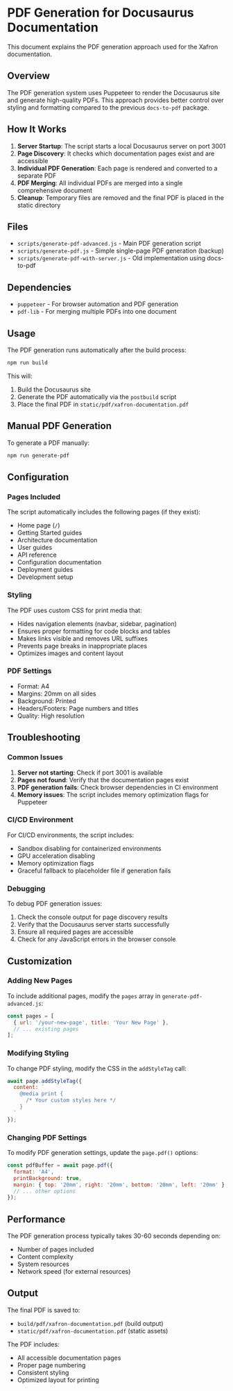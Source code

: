 # PDF Generation for Docusaurus Documentation

This document explains the PDF generation approach used for the Xafron documentation.

## Overview

The PDF generation system uses Puppeteer to render the Docusaurus site and generate high-quality PDFs. This approach provides better control over styling and formatting compared to the previous `docs-to-pdf` package.

## How It Works

1. **Server Startup**: The script starts a local Docusaurus server on port 3001
2. **Page Discovery**: It checks which documentation pages exist and are accessible
3. **Individual PDF Generation**: Each page is rendered and converted to a separate PDF
4. **PDF Merging**: All individual PDFs are merged into a single comprehensive document
5. **Cleanup**: Temporary files are removed and the final PDF is placed in the static directory

## Files

- `scripts/generate-pdf-advanced.js` - Main PDF generation script
- `scripts/generate-pdf.js` - Simple single-page PDF generation (backup)
- `scripts/generate-pdf-with-server.js` - Old implementation using docs-to-pdf

## Dependencies

- `puppeteer` - For browser automation and PDF generation
- `pdf-lib` - For merging multiple PDFs into one document

## Usage

The PDF generation runs automatically after the build process:

```bash
npm run build
```

This will:
1. Build the Docusaurus site
2. Generate the PDF automatically via the `postbuild` script
3. Place the final PDF in `static/pdf/xafron-documentation.pdf`

## Manual PDF Generation

To generate a PDF manually:

```bash
npm run generate-pdf
```

## Configuration

### Pages Included

The script automatically includes the following pages (if they exist):

- Home page (`/`)
- Getting Started guides
- Architecture documentation
- User guides
- API reference
- Configuration documentation
- Deployment guides
- Development setup

### Styling

The PDF uses custom CSS for print media that:

- Hides navigation elements (navbar, sidebar, pagination)
- Ensures proper formatting for code blocks and tables
- Makes links visible and removes URL suffixes
- Prevents page breaks in inappropriate places
- Optimizes images and content layout

### PDF Settings

- Format: A4
- Margins: 20mm on all sides
- Background: Printed
- Headers/Footers: Page numbers and titles
- Quality: High resolution

## Troubleshooting

### Common Issues

1. **Server not starting**: Check if port 3001 is available
2. **Pages not found**: Verify that the documentation pages exist
3. **PDF generation fails**: Check browser dependencies in CI environment
4. **Memory issues**: The script includes memory optimization flags for Puppeteer

### CI/CD Environment

For CI/CD environments, the script includes:

- Sandbox disabling for containerized environments
- GPU acceleration disabling
- Memory optimization flags
- Graceful fallback to placeholder file if generation fails

### Debugging

To debug PDF generation issues:

1. Check the console output for page discovery results
2. Verify that the Docusaurus server starts successfully
3. Ensure all required pages are accessible
4. Check for any JavaScript errors in the browser console

## Customization

### Adding New Pages

To include additional pages, modify the `pages` array in `generate-pdf-advanced.js`:

```javascript
const pages = [
  { url: '/your-new-page', title: 'Your New Page' },
  // ... existing pages
];
```

### Modifying Styling

To change PDF styling, modify the CSS in the `addStyleTag` call:

```javascript
await page.addStyleTag({
  content: `
    @media print {
      /* Your custom styles here */
    }
  `
});
```

### Changing PDF Settings

To modify PDF generation settings, update the `page.pdf()` options:

```javascript
const pdfBuffer = await page.pdf({
  format: 'A4',
  printBackground: true,
  margin: { top: '20mm', right: '20mm', bottom: '20mm', left: '20mm' },
  // ... other options
});
```

## Performance

The PDF generation process typically takes 30-60 seconds depending on:

- Number of pages included
- Content complexity
- System resources
- Network speed (for external resources)

## Output

The final PDF is saved to:
- `build/pdf/xafron-documentation.pdf` (build output)
- `static/pdf/xafron-documentation.pdf` (static assets)

The PDF includes:
- All accessible documentation pages
- Proper page numbering
- Consistent styling
- Optimized layout for printing
